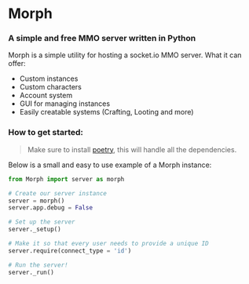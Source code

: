 # Morph
### A simple and free MMO server written in Python

Morph is a simple utility for hosting a socket.io MMO server. What it can offer:

- Custom instances
- Custom characters
- Account system
- GUI for managing instances
- Easily creatable systems (Crafting, Looting and more)

### How to get started:
> Make sure to install [poetry](https://python-poetry.org/), this will handle all the dependencies.

Below is a small and easy to use example of a Morph instance:
```python
from Morph import server as morph

# Create our server instance
server = morph()
server.app.debug = False

# Set up the server
server._setup()

# Make it so that every user needs to provide a unique ID
server.require(connect_type = 'id')

# Run the server!
server._run()
```
